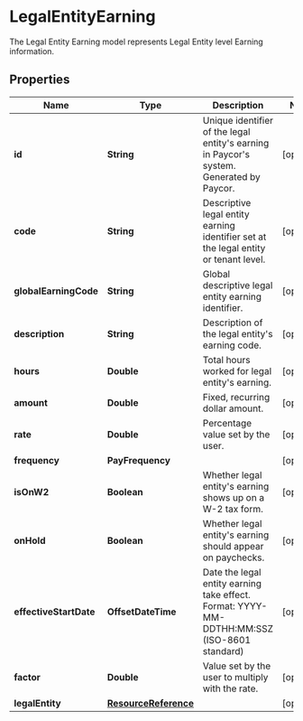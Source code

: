 

# LegalEntityEarning

The Legal Entity Earning model represents Legal Entity level Earning information.

## Properties

| Name | Type | Description | Notes |
|------------ | ------------- | ------------- | -------------|
|**id** | **String** | Unique identifier of the legal entity&#39;s earning in Paycor&#39;s system. Generated by Paycor. |  [optional] |
|**code** | **String** | Descriptive legal entity earning identifier set at the legal entity or tenant level. |  [optional] |
|**globalEarningCode** | **String** | Global descriptive legal entity earning identifier. |  [optional] |
|**description** | **String** | Description of the legal entity&#39;s earning code. |  [optional] |
|**hours** | **Double** | Total hours worked for legal entity&#39;s earning. |  [optional] |
|**amount** | **Double** | Fixed, recurring dollar amount.              |  [optional] |
|**rate** | **Double** | Percentage value set by the user.              |  [optional] |
|**frequency** | **PayFrequency** |  |  [optional] |
|**isOnW2** | **Boolean** | Whether legal entity&#39;s earning shows up on a W-2 tax form.              |  [optional] |
|**onHold** | **Boolean** | Whether legal entity&#39;s earning should appear on paychecks.              |  [optional] |
|**effectiveStartDate** | **OffsetDateTime** | Date the legal entity earning take effect. Format: YYYY-MM-DDTHH:MM:SSZ  (ISO-8601 standard)               |  [optional] |
|**factor** | **Double** | Value set by the user to multiply with the rate.              |  [optional] |
|**legalEntity** | [**ResourceReference**](ResourceReference.md) |  |  [optional] |



